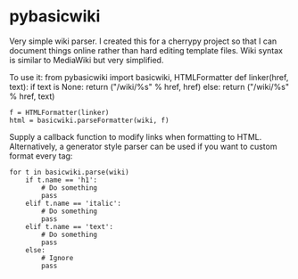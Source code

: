 # pybasicwiki
Very simple wiki parser. I created this for a cherrypy project so that I can document things online rather than hard editing template files. Wiki syntax is similar to MediaWiki but very simplified.

To use it:
	from pybasicwiki import basicwiki, HTMLFormatter
	def linker(href, text):
		if text is None:
			return ("/wiki/%s" % href, href)
		else:
			return ("/wiki/%s" % href, text)

	f = HTMLFormatter(linker)
	html = basicwiki.parseFormatter(wiki, f)

Supply a callback function to modify links when formatting to HTML.
Alternatively, a generator style parser can be used if you want to custom format every tag:

	for t in basicwiki.parse(wiki)
		if t.name == 'h1':
			# Do something
			pass
		elif t.name == 'italic':
			# Do something
			pass
		elif t.name == 'text':
			# Do something
			pass
		else:
			# Ignore
			pass

